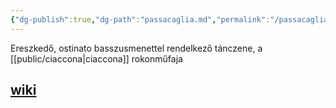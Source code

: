 ```yaml
---
{"dg-publish":true,"dg-path":"passacaglia.md","permalink":"/passacaglia/"}
---
```


Ereszkedő, ostinato basszusmenettel rendelkező tánczene, a [[public/ciaccona\|ciaccona]] rokonműfaja
## [wiki](https://www.wikiwand.com/hu/Passacaglia)